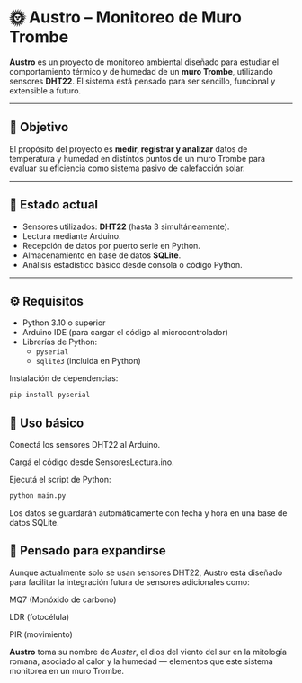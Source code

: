 # 🌞 Austro – Monitoreo de Muro Trombe

**Austro** es un proyecto de monitoreo ambiental diseñado para estudiar el comportamiento térmico y de humedad de un **muro Trombe**, utilizando sensores **DHT22**. El sistema está pensado para ser sencillo, funcional y extensible a futuro.

---

## 📌 Objetivo

El propósito del proyecto es **medir, registrar y analizar** datos de temperatura y humedad en distintos puntos de un muro Trombe para evaluar su eficiencia como sistema pasivo de calefacción solar.

---

## 🔧 Estado actual

- Sensores utilizados: **DHT22** (hasta 3 simultáneamente).
- Lectura mediante Arduino.
- Recepción de datos por puerto serie en Python.
- Almacenamiento en base de datos **SQLite**.
- Análisis estadístico básico desde consola o código Python.

---

## ⚙️ Requisitos

- Python 3.10 o superior
- Arduino IDE (para cargar el código al microcontrolador)
- Librerías de Python:
  - `pyserial`
  - `sqlite3` (incluida en Python)

Instalación de dependencias:

```bash
pip install pyserial
```

## 🚀 Uso básico
Conectá los sensores DHT22 al Arduino.

Cargá el código desde SensoresLectura.ino.

Ejecutá el script de Python:

```bash
python main.py
```
Los datos se guardarán automáticamente con fecha y hora en una base de datos SQLite.


## 🔄 Pensado para expandirse
Aunque actualmente solo se usan sensores DHT22, Austro está diseñado para facilitar la integración futura de sensores adicionales como:

MQ7 (Monóxido de carbono)

LDR (fotocélula)

PIR (movimiento)

**Austro** toma su nombre de *Auster*, el dios del viento del sur en la mitología romana, asociado al calor y la humedad — elementos que este sistema monitorea en un muro Trombe.





